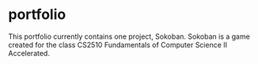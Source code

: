 # portfolio

This portfolio currently contains one project, Sokoban. Sokoban is a game created for the class CS2510 Fundamentals of Computer Science II Accelerated. 